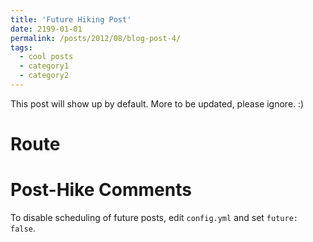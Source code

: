 ```yaml
---
title: 'Future Hiking Post'
date: 2199-01-01
permalink: /posts/2012/08/blog-post-4/
tags:
  - cool posts
  - category1
  - category2
---
```


This post will show up by default. More to be updated, please ignore. :)

Route
======

Post-Hike Comments
======
To disable scheduling of future posts, edit `config.yml` and set `future: false`. 